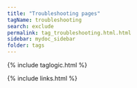 ```yaml
---
title: "Troubleshooting pages"
tagName: troubleshooting
search: exclude
permalink: tag_troubleshooting.html.html
sidebar: mydoc_sidebar
folder: tags
---
```

{% include taglogic.html %}

{% include links.html %}
